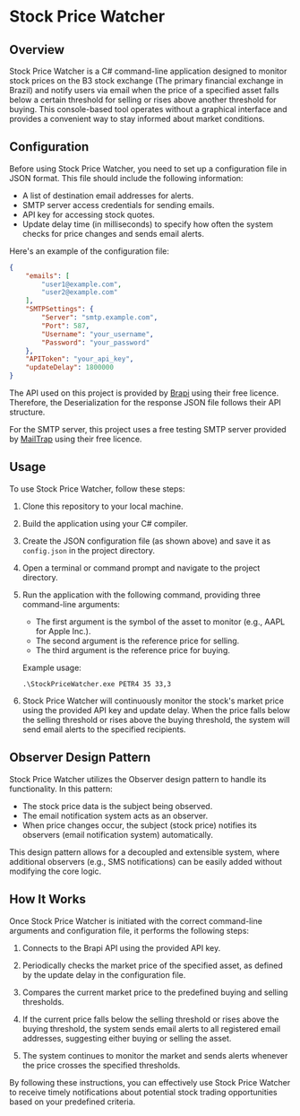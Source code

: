 # Stock Price Watcher

## Overview

Stock Price Watcher is a C# command-line application designed to monitor stock prices on the B3 stock exchange (The primary financial exchange in Brazil) and notify users via email when the price of a specified asset falls below a certain threshold for selling or rises above another threshold for buying. This console-based tool operates without a graphical interface and provides a convenient way to stay informed about market conditions.

## Configuration

Before using Stock Price Watcher, you need to set up a configuration file in JSON format. This file should include the following information:

- A list of destination email addresses for alerts.
- SMTP server access credentials for sending emails.
- API key for accessing stock quotes.
- Update delay time (in milliseconds) to specify how often the system checks for price changes and sends email alerts.

Here's an example of the configuration file:

```json
{
    "emails": [
        "user1@example.com",
        "user2@example.com"
    ],
    "SMTPSettings": {
        "Server": "smtp.example.com",
        "Port": 587,
        "Username": "your_username",
        "Password": "your_password"
    },
    "APIToken": "your_api_key",
    "updateDelay": 1800000
}
```

The API used on this project is provided by [Brapi](https://brapi.dev/) using their free licence. Therefore, the Deserialization for the response JSON file follows their API structure.

For the SMTP server, this project uses a free testing SMTP server provided by [MailTrap](https://mailtrap.io/) using their free licence.

## Usage

To use Stock Price Watcher, follow these steps:

1. Clone this repository to your local machine.

2. Build the application using your C# compiler.

3. Create the JSON configuration file (as shown above) and save it as `config.json` in the project directory.

4. Open a terminal or command prompt and navigate to the project directory.

5. Run the application with the following command, providing three command-line arguments:

   - The first argument is the symbol of the asset to monitor (e.g., AAPL for Apple Inc.).
   - The second argument is the reference price for selling.
   - The third argument is the reference price for buying.

   Example usage:

   ```shell
   .\StockPriceWatcher.exe PETR4 35 33,3
   ```

6. Stock Price Watcher will continuously monitor the stock's market price using the provided API key and update delay. When the price falls below the selling threshold or rises above the buying threshold, the system will send email alerts to the specified recipients.

## Observer Design Pattern

Stock Price Watcher utilizes the Observer design pattern to handle its functionality. In this pattern:

- The stock price data is the subject being observed.
- The email notification system acts as an observer.
- When price changes occur, the subject (stock price) notifies its observers (email notification system) automatically.

This design pattern allows for a decoupled and extensible system, where additional observers (e.g., SMS notifications) can be easily added without modifying the core logic.

## How It Works

Once Stock Price Watcher is initiated with the correct command-line arguments and configuration file, it performs the following steps:

1. Connects to the Brapi API using the provided API key.

2. Periodically checks the market price of the specified asset, as defined by the update delay in the configuration file.

3. Compares the current market price to the predefined buying and selling thresholds.

4. If the current price falls below the selling threshold or rises above the buying threshold, the system sends email alerts to all registered email addresses, suggesting either buying or selling the asset.

5. The system continues to monitor the market and sends alerts whenever the price crosses the specified thresholds.

By following these instructions, you can effectively use Stock Price Watcher to receive timely notifications about potential stock trading opportunities based on your predefined criteria.
